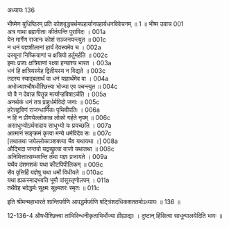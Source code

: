 अध्यायः 136

भीष्मेण युधिष्ठिरम् प्रति कोशवृद्ध्यर्थमपहार्यानपहार्यधनविवेचनम् ॥ 1 ॥
भीष्म उवाच 	001  
अत्र गाथा ब्रह्मगीताः कीर्तयन्ति पुराविदः ।	001a  
येन मार्गेण राजानः कोशं सञ्जनयन्त्युत ॥	001c  
न धनं यज्ञशीलानां हार्यं देवस्वमेव च ।	002a  
दस्यूनां निष्क्रियाणां च क्षत्रियो हर्तुमर्हति ॥	002c  
इमाः प्रजाः क्षत्रियाणां रक्ष्या हन्याश्च भारत ।	003a  
धनं हि क्षत्रियस्येह द्वितीयस्य न विद्यते ॥	003c  
तदस्य स्याद्बलार्थं वा धनं यज्ञार्थमेव वा ।	004a  
अभोज्याश्चौषधीश्छित्त्वा भोज्या एव पचन्त्युत ॥	004c  
यो वै न देवान्न पितॄन्न मर्त्यान्हविषाऽर्चति ।	005a  
अनर्थकं धनं तत्र प्राहुर्धर्मविदो जनाः ॥	005c  
हरेत्तद्द्रविणं राजन्धार्मिकः पृथिवीपतिः ।	006a  
न हि न प्रीणयेल्लोकान्न लोको गर्हते नृपम् ॥	006c  
असाधुभ्योऽर्थमादाय साधुभ्यो यः प्रयच्छति ।	007a  
आत्मानं सङ्क्रमं कृत्वा मन्ये धर्मविदेव सः ॥	007c  
[तथातथा जयेल्लोकाञ्शक्त्या चैव यथायथा ।]	008a  
औद्भिदा जन्तवो यद्वच्छ्रुत्वा वाजो यथातथा ॥	008c  
अनिमित्तात्सम्भवन्ति तथा यज्ञः प्रजायते ।	009a  
यथैव दंशमशकं यथा कीटपिपीलिकम् ॥	009c  
सैव वृत्तिर्हि यज्ञेषु यथा धर्मो विधीयते ॥	010ac  
यथा ह्यकस्माद्भवति भूमौ पांसुस्तृणोलपम् ।	011a  
तथैवेह भवेद्धर्मः सूक्ष्मः सूक्ष्मतरः स्मृतः ॥ 	011c  

इति श्रीमन्महाभारते शान्तिपर्वणि आपद्धर्मपर्वणि षट्त्रिंशदधिकशततमोऽध्यायः ॥ 136 ॥

12-136-4 औषधीश्छित्त्वा ताभिरिन्धनीकृताभिर्भोज्या व्रीह्याद्याः । दुष्टान् हिंसित्वा साधून्पालयेदिति भावः ॥
